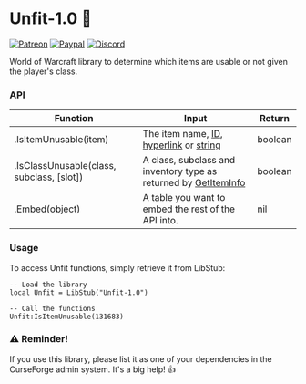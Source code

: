 # Unfit-1.0 :no_entry_sign:
[![Patreon](http://img.shields.io/badge/news%20&%20rewards-patreon-ff4d42)](https://www.patreon.com/jaliborc)
[![Paypal](http://img.shields.io/badge/donate-paypal-1d3fe5)](https://www.paypal.me/jaliborc)
[![Discord](http://img.shields.io/badge/discuss-discord-5865F2)](https://bit.ly/discord-jaliborc)

World of Warcraft library to determine which items are usable or not given the player's class.

### API
 Function | Input | Return
 -------- | ----- | ------
.IsItemUnusable(item) | The item name, [ID](http://wowprogramming.com/docs/api_types#itemID), [hyperlink](http://wowprogramming.com/docs/api_types#hyperlink) or [string](http://wowprogramming.com/docs/api_types#itemString) | boolean
.IsClassUnusable(class, subclass, [slot]) | A class, subclass and inventory type as returned by [GetItemInfo](http://wowprogramming.com/docs/api/GetItemInfo) | boolean
.Embed(object) | A table you want to embed the rest of the API into. | nil

### Usage
To access Unfit functions, simply retrieve it from LibStub:

    -- Load the library
    local Unfit = LibStub("Unfit-1.0")

    -- Call the functions
    Unfit:IsItemUnusable(131683)

### :warning: Reminder!
If you use this library, please list it as one of your dependencies in the CurseForge admin system. It's a big help! :+1:
